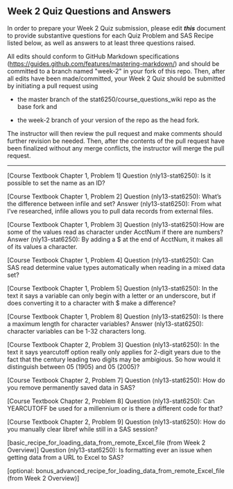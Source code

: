 ## Week 2 Quiz Questions and Answers

In order to prepare your Week 2 Quiz submission, please edit ***this*** document to provide substantive questions for each Quiz Problem and SAS Recipe listed below, as well as answers to at least three questions raised.

All edits should conform to GitHub Markdown specifications (https://guides.github.com/features/mastering-markdown/) and should be committed to a branch named "week-2" in your fork of this repo. Then, after all edits have been made/committed, your Week 2 Quiz should be submitted by initiating a pull request using

- the master branch of the stat6250/course_questions_wiki repo as the base fork and

- the week-2 branch of your version of the repo as the head fork.

The instructor will then review the pull request and make comments should further revision be needed. Then, after the contents of the pull request have been finalized without any merge conflicts, the instructor will merge the pull request.

********************************************************************************



[Course Textbook Chapter 1, Problem 1]
Question (nly13-stat6250): Is it possible to set the name as an ID?



[Course Textbook Chapter 1, Problem 2]
Question (nly13-stat6250): What’s the difference between  infile and set?
Answer (nly13-stat6250): From what I’ve researched, infile allows you to pull data records from external files.




[Course Textbook Chapter 1, Problem 3]
Question (nly13-stat6250):How are some of the values read as character under AcctNum if there are numbers?
Answer (nly13-stat6250): By adding a $ at the end of AcctNum, it makes all of its values a character.



[Course Textbook Chapter 1, Problem 4]
Question (nly13-stat6250): Can SAS read determine value types automatically when reading in a mixed data set?


[Course Textbook Chapter 1, Problem 5]
Question (nly13-stat6250): In the text it says a variable can only begin with a letter or an underscore, but if does converting it to a character with $ make a difference?


[Course Textbook Chapter 1, Problem 8]
Question (nly13-stat6250): Is there a maximum length for character variables?
Answer (nly13-stat6250): character variables can be 1-32 characters long.



[Course Textbook Chapter 2, Problem 3]
Question (nly13-stat6250): In the text it says yearcutoff option really only applies for 2-digit years due to the fact that the century leading two digits may be ambigious. So how would it distinguish between 05 (1905) and 05 (2005)?


[Course Textbook Chapter 2, Problem 7]
Question (nly13-stat6250): How do you remove permanently saved data in SAS?



[Course Textbook Chapter 2, Problem 8]
Question (nly13-stat6250): Can YEARCUTOFF be used for a millennium or is there a different code for that? 



[Course Textbook Chapter 2, Problem 9]
Question (nly13-stat6250): How do you manually clear libref while still in a SAS session?



[basic_recipe_for_loading_data_from_remote_Excel_file (from Week 2 Overview)]
 Question (nly13-stat6250): Is formatting ever an issue when getting data from a URL to Excel to SAS?



[optional: bonus_advanced_recipe_for_loading_data_from_remote_Excel_file (from Week 2 Overview)]

